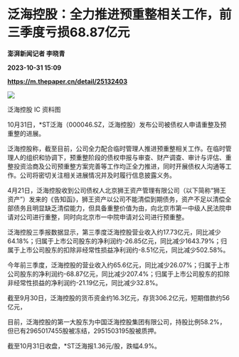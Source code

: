 # 泛海控股：全力推进预重整相关工作，前三季度亏损68.87亿元
**澎湃新闻记者 李晓青**

**2023-10-31 15:09**

**https://m.thepaper.cn/detail/25132403**

![](https://imagecloud.thepaper.cn/thepaper/image/276/406/880.jpg)

泛海控股 IC 资料图

10月31日，\*ST泛海（000046.SZ，泛海控股）发布公司被债权人申请重整及预重整的进展。

泛海控股称，截至目前，公司全力配合临时管理人推进预重整相关工作。在临时管理人的组织和协调下，预重整阶段的债权申报与审查、财产调查、审计与评估、重整投资洽商及公司预重整方案完善等工作均正全力推进，同时开展债权人沟通等工作。公司将密切关注相关进展情况并及时履行信息披露义务。

4月21日，泛海控股收到公司债权人北京狮王资产管理有限公司（以下简称“狮王资产”）发来的《告知函》，狮王资产以公司不能清偿到期债务，资产不足以清偿全部债务且明显缺乏清偿能力，但具备重整价值为由，向北京市第一中级人民法院申请对公司进行重整，同时向北京市一中院申请对公司进行预重整。

泛海控股三季报数据显示，第三季度泛海控股营业收入约17.73亿元，同比减少64.18%；归属于上市公司股东的净利润约-26.85亿元，同比减少1643.79%；归属于上市公司股东的扣除非经常性损益净利润约-8.51亿元，同比减少502.58%。

今年前三季度，泛海控股的营业收入约65.6亿元，同比减少26.07%；归属于上市公司股东的净利润约-68.87亿元，同比减少207.4%；归属于上市公司股东的扣除非经常性损益的净利润约-21.19亿元，同比减少32.8%。

截至9月30日，泛海控股的货币资金约16.3亿元，存货306.2亿元，短期借款约56亿元，

目前，泛海控股的第一大股东为中国泛海控股集团有限公司，持股比例58.2%，但已有2965017455股被冻结，2951503195股被质押。

截至10月31日收盘，\*ST泛海报1.36元/股，跌幅4.9%。